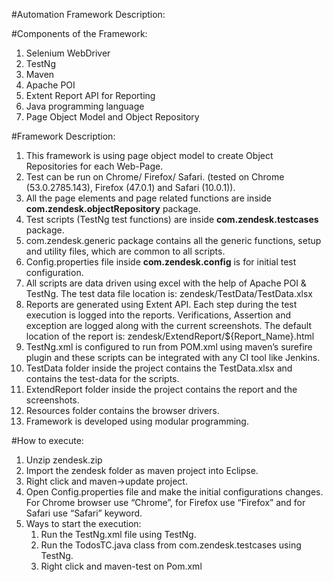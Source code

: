 #Automation Framework Description:


#Components of the Framework:
1.	Selenium WebDriver
2.	TestNg
3.	Maven
4.	Apache POI
5.	Extent Report API for Reporting
6.	Java programming language
7.	Page Object Model and Object Repository


#Framework Description:
1.	This framework is using page object model to create Object Repositories for each Web-Page. 
2.	Test can be run on Chrome/ Firefox/ Safari. (tested on Chrome (53.0.2785.143), Firefox (47.0.1) and Safari (10.0.1)).
3.	All the page elements and page related functions are inside **com.zendesk.objectRepository** package.
4.	Test scripts (TestNg test functions) are inside **com.zendesk.testcases** package.
5.	com.zendesk.generic package contains all the generic functions, setup and utility files, which are common to all scripts.
6.	Config.properties file inside **com.zendesk.config** is for initial test configuration.
7.	All scripts are data driven using excel with the help of Apache POI & TestNg. The test data file location is: zendesk/TestData/TestData.xlsx
8.	Reports are generated using Extent API. Each step during the test execution is logged into the reports. Verifications, Assertion and exception are logged along with the current screenshots. The default location of the report is: zendesk/ExtendReport/${Report_Name}.html
9.	TestNg.xml is configured to run from POM.xml using maven’s surefire plugin and these scripts can be integrated with any CI tool like Jenkins.
10.	 TestData folder inside the project contains the TestData.xlsx and contains the test-data for the scripts.
11.	 ExtendReport folder inside the project contains the report and the screenshots.
12.	 Resources folder contains the browser drivers.
13.	 Framework is developed using modular programming.


#How to execute:
1.	Unzip zendesk.zip
2.	Import the zendesk folder as maven project into Eclipse.
3.	Right click and maven->update project. 
4.	Open Config.properties file and make the initial configurations changes. For Chrome browser use “Chrome”, for Firefox use “Firefox” and for Safari use “Safari” keyword.
5.	Ways to start the execution:
    1.	Run the TestNg.xml file using TestNg.
    2.	Run the TodosTC.java class from com.zendesk.testcases using TestNg.
    3.	Right click and maven-test on Pom.xml


